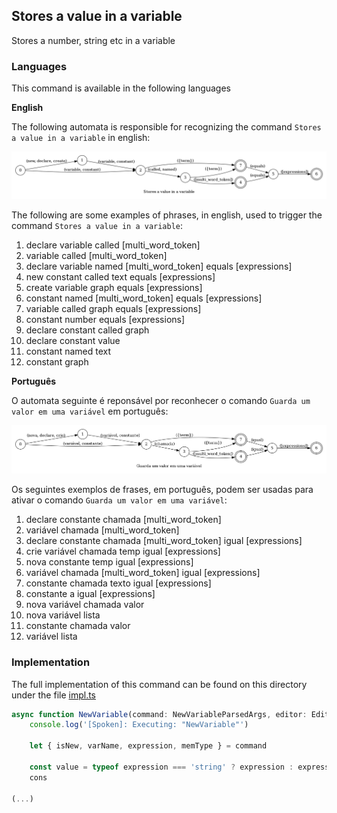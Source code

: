 ## Stores a value in a variable

Stores a number, string etc in a variable

### Languages

This command is available in the following languages

**English**

The following automata is responsible for recognizing the command `Stores a value in a variable` in english:

![English](phrase_en-US.png)

The following are some examples of phrases, in english, used to trigger the command `Stores a value in a variable`:

1. declare variable called [multi_word_token]
2. variable called [multi_word_token]
3. declare variable named [multi_word_token] equals [expressions]
4. new constant called text equals [expressions]
5. create variable graph equals [expressions]
6. constant named [multi_word_token] equals [expressions]
7. variable called graph equals [expressions]
8. constant number equals [expressions]
9. declare constant called graph
10. declare constant value
11. constant named text
12. constant graph

**Português**

O automata seguinte é reponsável por reconhecer o comando `Guarda um valor em uma variável` em português:

![Português](phrase_pt-BR.png)

Os seguintes exemplos de frases, em português, podem ser usadas para ativar o comando `Guarda um valor em uma variável`:

1. declare constante chamada [multi_word_token]
2. variável chamada [multi_word_token]
3. declare constante chamada [multi_word_token] igual [expressions]
4. crie variável chamada temp igual [expressions]
5. nova constante temp igual [expressions]
6. variável chamada [multi_word_token] igual [expressions]
7. constante chamada texto igual [expressions]
8. constante a igual [expressions]
9. nova variável chamada valor
10. nova variável lista
11. constante chamada valor
12. variável lista

### Implementation

The full implementation of this command can be found on this directory under the file [impl.ts](impl.ts)

```typescript
async function NewVariable(command: NewVariableParsedArgs, editor: Editor, context: {}) {
    console.log('[Spoken]: Executing: "NewVariable"')

    let { isNew, varName, expression, memType } = command

    const value = typeof expression === 'string' ? expression : expression?.value
    cons

(...)
```